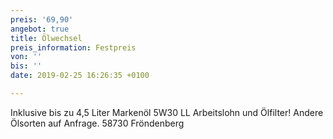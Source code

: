 ```yaml
---
preis: '69,90'
angebot: true
title: Ölwechsel
preis_information: Festpreis
von: ''
bis: ''
date: 2019-02-25 16:26:35 +0100

---
```

Inklusive bis zu 4,5 Liter Markenöl 5W30 LL Arbeitslohn und Ölfilter! Andere Ölsorten auf Anfrage. 58730 Fröndenberg